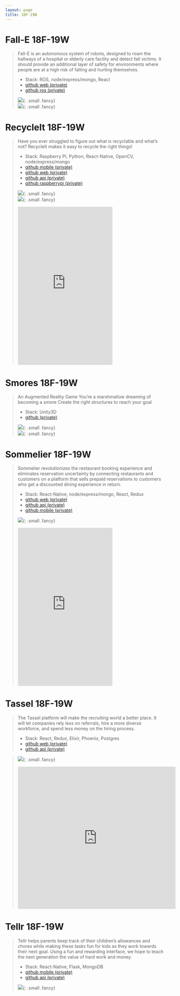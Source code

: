 ```yaml
---
layout: page
title: 18F-19W
---
```



# Fall-E 18F-19W #

> Fall-E is an autonomous system of robots, designed to roam the hallways of a hospital or elderly care facility and detect fall victims. It should provide an additional layer of safety for environments where people are at a high risk of falling and hurting themselves. 
>
> * Stack: ROS, node/express/mongo, React
> * [github web (private)](https://github.com/dartmouth-cs98/18f-fall-e)
> * [github ros (private)](https://github.com/dartmouth-cs98/18f-fall-e-ros-master)
>
> ![](img/fall-e-poster.jpg){: .small .fancy}<br>
> ![](img/fall-e-frontend.jpg){: .small .fancy}


# RecycleIt 18F-19W #

> Have you ever struggled to figure out what is recyclable and what’s not? RecycleIt makes it easy to recycle the right things! 
>
> * Stack: Raspberry PI, Python, React-Native, OpenCV, node/express/mongo
> * [github mobile (private)](https://github.com/dartmouth-cs98/18f-recycleit-frontend)
> * [github web (private)](https://github.com/dartmouth-cs98/18f-recycleit-monitor)
> * [github api (private)](https://github.com/dartmouth-cs98/18f-recycleit-backend)
> * [github raspberrypi (private)](https://github.com/dartmouth-cs98/18f-recycleit-raspberrypi)
>
> ![](img/recycleit-poster.jpg){: .small .fancy}<br>
> ![](img/ML-6908.jpg){: .small .fancy}
> <iframe style="border: none;" width="300" height="500" src="https://www.figma.com/embed?embed_host=share&url=https%3A%2F%2Fwww.figma.com%2Fproto%2FFYyrExk1nzz4Jo9yLYO54iEd%2FRecycleIt-Mockups%3Fnode-id%3D0%253A1%26scaling%3Dscale-down" allowfullscreen></iframe>


# Smores 18F-19W #

>An Augmented Reality Game
>You’re a marshmallow dreaming of becoming a smore
>Create the right structures to reach your goal
>
> * Stack: Unity3D
> * [github (private)](https://github.com/dartmouth-cs98/18f-smores)
>
> ![](img/smores-poster.jpg){: .small .fancy}<br>
> ![](img/smores-screencap.jpg){: .small .fancy}

# Sommelier 18F-19W #

> Sommelier revolutionizes the restaurant booking experience and eliminates reservation uncertainty by connecting restaurants and customers on a platform that sells prepaid reservations to customers who get a discounted dining experience in return.
>
> * Stack: React-Native, node/express/mongo, React, Redux
> * [github web (private)](https://github.com/dartmouth-cs98/18f-sommelier-frontend)
> * [github api (private)](https://github.com/dartmouth-cs98/18f-sommelier-backend)
> * [github mobile (private)](https://github.com/dartmouth-cs98/18f-sommelier-native)
>
> ![](img/sommelier-poster.jpg){: .small .fancy}<br>
> <iframe style="border: none;" width="300" height="500" src="https://www.figma.com/embed?embed_host=share&url=https%3A%2F%2Fwww.figma.com%2Fproto%2FOSX6FgNYF0vY11cfl1P9qO%2FSommelier%3Fnode-id%3D0%253A1%26scaling%3Dscale-down" allowfullscreen></iframe>


# Tassel 18F-19W #

> The Tassel platform will make the recruiting world a better place. It will let companies rely less on referrals, hire a more diverse workforce, and spend less money on the hiring process.
>
> * Stack: React, Redux, Elixir, Phoenix, Postgres
> * [github web (private)](https://github.com/dartmouth-cs98/18f-tassel-frontend)
> * [github api (private)](https://github.com/dartmouth-cs98/18f-tassel-backend)

>
> ![](img/tassel-poster.jpg){: .small .fancy}<br>
> <iframe style="border: none;" width="500" height="450" src="https://www.figma.com/embed?embed_host=share&url=https%3A%2F%2Fwww.figma.com%2Fproto%2FaUwZCUORxAAuT7YZ1Eiq0dbv%2FHome%3Fnode-id%3D2%253A2%26scaling%3Dscale-down" allowfullscreen></iframe>

# Tellr 18F-19W #

> Tellr helps parents keep track of their children’s allowances and chores while making these tasks fun for kids as they work towards their next goal. Using a fun and rewarding interface, we hope to teach the next generation the value of hard work and money.
>
> * Stack: React-Native, Flask, MongoDB
> * [github mobile (private)](https://github.com/dartmouth-cs98/18f-tellr-frontend)
> * [github api (private)](https://github.com/dartmouth-cs98/18f-tellr-backend)
>
> ![](img/tellr-poster.jpg){: .small .fancy}
